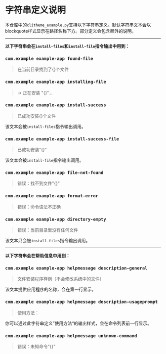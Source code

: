 # 字符串定义说明

本仓库中的`clitheme_example.py`支持以下字符串定义。默认字符串文本会以blockquote样式显示在路径名称下方。部分定义会包含额外的说明。

---

**以下字符串会在`install-files`和`install-file`指令输出中用到：**

### `com.example example-app found-file`

> 在当前目录找到了{}个文件

### `com.example example-app installing-file`

> -> 正在安装 "{}"...

### `com.example example-app install-success`

> 已成功安装{}个文件

该文本会被`install-files`指令输出调用。

### `com.example example-app install-success-file`

> 已成功安装"{}"

该文本会被`install-file`指令输出调用。

### `com.example example-app file-not-found`

> 错误：找不到文件"{}"

### `com.example example-app format-error`

> 错误：命令语法不正确

### `com.example example-app directory-empty`

> 错误：当前目录里没有任何文件

该文本只会被`install-files`指令输出调用。

---

**以下字符串会在帮助信息中用到：**

### `com.example example-app helpmessage description-general`

> 文件安装程序样例（不会修改系统中的文件）

该文本提供应用程序的名称，会在第一行显示。

### `com.example example-app helpmessage description-usageprompt`

> 使用方法：

你可以通过此字符串定义”使用方法“的输出样式，会在命令列表前一行显示。

### `com.example example-app helpmessage unknown-command`

> 错误：未知命令"{}"